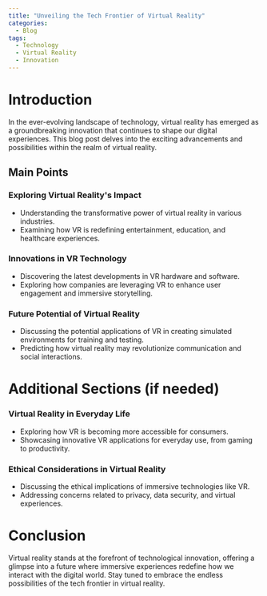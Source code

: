 ```yaml
---
title: "Unveiling the Tech Frontier of Virtual Reality"
categories:
  - Blog
tags:
  - Technology
  - Virtual Reality
  - Innovation
---
```


# Introduction
In the ever-evolving landscape of technology, virtual reality has emerged as a groundbreaking innovation that continues to shape our digital experiences. This blog post delves into the exciting advancements and possibilities within the realm of virtual reality.

## Main Points
### Exploring Virtual Reality's Impact
- Understanding the transformative power of virtual reality in various industries.
- Examining how VR is redefining entertainment, education, and healthcare experiences.

### Innovations in VR Technology
- Discovering the latest developments in VR hardware and software.
- Exploring how companies are leveraging VR to enhance user engagement and immersive storytelling.

### Future Potential of Virtual Reality
- Discussing the potential applications of VR in creating simulated environments for training and testing.
- Predicting how virtual reality may revolutionize communication and social interactions.

# Additional Sections (if needed)
### Virtual Reality in Everyday Life
- Exploring how VR is becoming more accessible for consumers.
- Showcasing innovative VR applications for everyday use, from gaming to productivity.

### Ethical Considerations in Virtual Reality
- Discussing the ethical implications of immersive technologies like VR.
- Addressing concerns related to privacy, data security, and virtual experiences.

# Conclusion
Virtual reality stands at the forefront of technological innovation, offering a glimpse into a future where immersive experiences redefine how we interact with the digital world. Stay tuned to embrace the endless possibilities of the tech frontier in virtual reality.